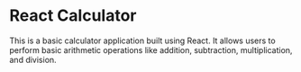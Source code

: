 # React Calculator

This is a basic calculator application built using React. It allows users to perform basic arithmetic operations like addition, subtraction, multiplication, and division.
